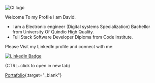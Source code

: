 ![CI logo](https://codeinstitute.s3.amazonaws.com/fullstack/ci_logo_small.png)

Welcome To my Profile I am David.  

- I am a Electronic engineer (Digital systems Specialization) Bachellor from University Of Quindio High Quality.
- Full Stack Software Developer Diploma from Code Institute.  

Please Visit my LinkedIn profile and connect with me:  

<a href="https://www.linkedin.com/in/david-hern%C3%A1ndez-b3764b171" target="_blank">
    <img src="https://img.shields.io/badge/-LinkedIn-blue" alt="LinkedIn Badge"/>
  </a>  
  

(CTRL+click to open in new tab)<br>  



[Portafolio](https://jdhernandezs1.github.io/Portafolio){:target="_blank"}

